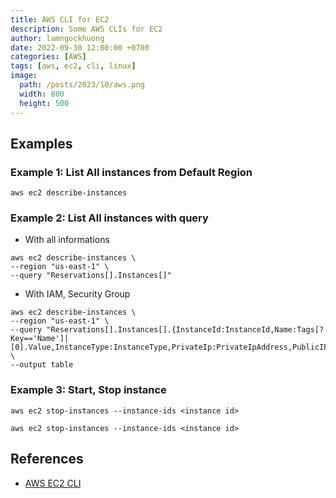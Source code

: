 ```yaml
---
title: AWS CLI for EC2
description: Some AWS CLIs for EC2
author: lamngockhuong
date: 2022-09-30 12:00:00 +0700
categories: [AWS]
tags: [aws, ec2, cli, linux]
image:
  path: /posts/2023/10/aws.png
  width: 800
  height: 500
---
```


## Examples

### Example 1: List All instances from Default Region

```console
aws ec2 describe-instances
```

### Example 2: List All instances with query

- With all informations

```console
aws ec2 describe-instances \
--region "us-east-1" \
--query "Reservations[].Instances[]"
```

- With IAM, Security Group

```console
aws ec2 describe-instances \
--region "us-east-1" \
--query "Reservations[].Instances[].{InstanceId:InstanceId,Name:Tags[?Key=='Name']|[0].Value,InstanceType:InstanceType,PrivateIp:PrivateIpAddress,PublicIP:PublicIpAddress,SubnetId:SubnetId,VpcId:VpcId,Groups:join(',',NetworkInterfaces[].Groups[].GroupId),IamInstanceProfile:IamInstanceProfile.Arn}" \
--output table
```

### Example 3: Start, Stop instance

```console
aws ec2 stop-instances --instance-ids <instance id>
```

```console
aws ec2 stop-instances --instance-ids <instance id>
```

## References

- [AWS EC2 CLI](https://docs.aws.amazon.com/cli/latest/reference/ec2/index.html#cli-aws-ec2)